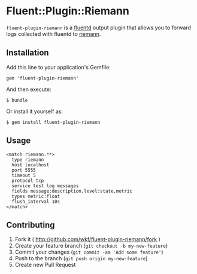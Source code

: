 # Fluent::Plugin::Riemann

`fluent-plugin-riemann` is a [fluentd](http://fluentd.org/ "Fluentd") output plugin that allows you to forward logs collected with fluentd to [riemann](http://riemann.io "Riemann").

## Installation

Add this line to your application's Gemfile:

    gem 'fluent-plugin-riemann'

And then execute:

    $ bundle

Or install it yourself as:

    $ gem install fluent-plugin-riemann

## Usage

    <match riemann.**>
      type riemann
      host localhost
      port 5555
      timeout 5
      protocol tcp
      service test log messages
      fields message:description,level:state,metric
      types metric:float
      flush_interval 10s
    </match>

## Contributing

1. Fork it ( http://github.com/wkf/fluent-plugin-riemann/fork )
2. Create your feature branch (`git checkout -b my-new-feature`)
3. Commit your changes (`git commit -am 'Add some feature'`)
4. Push to the branch (`git push origin my-new-feature`)
5. Create new Pull Request
